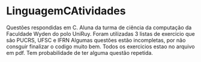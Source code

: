 # LinguagemCAtividades
Questões respondidas em C.
Aluna da turma de ciência da computação da Faculdade Wyden do polo UniRuy.
Foram utilizadas 3 listas de exercicio que são PUCRS, UFSC e IFRN
Algumas questões estão incompletas, por não consguir finalizar o codigo muito bem. Todos os exercicios estao no arquivo em pdf.
Tem probabilidade de ter alguma questão repetida.
